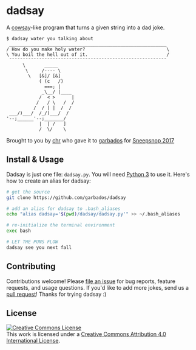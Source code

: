 # dadsay

A [cowsay](https://en.wikipedia.org/wiki/Cowsay)-like program that turns a given string into a dad joke.

```
$ dadsay water you talking about
 __________________________________________________________
/ How do you make holy water?                              \
\ You boil the hell out of it.                             /
 ¯¯¯¯¯¯¯¯¯¯¯¯¯¯¯¯¯¯¯¯¯¯¯¯¯¯¯¯¯¯¯¯¯¯¯¯¯¯¯¯¯¯¯¯¯¯¯¯¯¯¯¯¯¯¯¯¯¯
      \       _____
       \     /---- \
        \   [&]/ [&]
            ( (c   /)
              ===; |
             _\__/ |____
            /  < >      |
           /   / \   /  /
          /  / | |  /  /
 ___/)___/  /_/)___/  /
'--;______'--;_______/
            |  | /   ]
            /  \/    \

```

Brought to you by [chr](https://cybre.space/@chr) who gave it to [garbados](https://toot.cat/@garbados) for [Sneepsnop 2017](https://octodon.social/@sneepsnop)

## Install & Usage

Dadsay is just one file: `dadsay.py`. You will need [Python 3](https://www.python.org/) to use it. Here's how to create an alias for dadsay:

```bash
# get the source
git clone https://github.com/garbados/dadsay

# add an alias for dadsay to .bash_aliases
echo "alias dadsay='$(pwd)/dadsay/dadsay.py'" >> ~/.bash_aliases

# re-initialize the terminal environment
exec bash

# LET THE PUNS FLOW
dadsay see you next fall
```

## Contributing

Contributions welcome! Please [file an issue](https://github.com/garbados/dadsay/issues) for bug reports, feature requests, and usage questions. If you'd like to add more jokes, send us a [pull request](https://github.com/garbados/dadsay/pulls)! Thanks for trying dadsay :)

## License

<a rel="license" href="http://creativecommons.org/licenses/by/4.0/"><img alt="Creative Commons License" style="border-width:0" src="https://i.creativecommons.org/l/by/4.0/88x31.png" /></a><br />This work is licensed under a <a rel="license" href="http://creativecommons.org/licenses/by/4.0/">Creative Commons Attribution 4.0 International License</a>.
